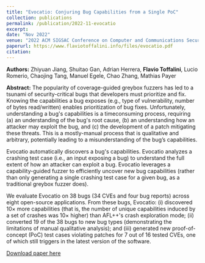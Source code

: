 ```yaml
---
title: "Evocatio: Conjuring Bug Capabilities from a Single PoC"
collection: publications
permalink: /publication/2022-11-evocatio
excerpt:
date: "Nov 2022"
venue: "2022 ACM SIGSAC Conference on Computer and Communications Security"
paperurl: https://www.flaviotoffalini.info/files/evocatio.pdf
citation:
---
```


**Authors:** Zhiyuan Jiang, Shuitao Gan, Adrian Herrera, **Flavio Toffalini**, Lucio Romerio, Chaojing Tang, Manuel Egele, Chao Zhang, Mathias Payer

**Abstract:** The popularity of coverage-guided greybox fuzzers has led to a tsunami of security-critical bugs that developers must prioritize and fix. Knowing the capabilities a bug exposes (e.g., type of vulnerability, number of bytes read/written) enables prioritization of bug fixes. Unfortunately, understanding a bug's capabilities is a timeconsuming process, requiring (a) an understanding of the bug's root cause, (b) an understanding how an attacker may exploit the bug, and (c) the development of a patch mitigating these threats. This is a mostly-manual process that is qualitative and arbitrary, potentially leading to a misunderstanding of the bug’s capabilities.

Evocatio automatically discovers a bug's capabilities. Evocatio analyzes a crashing test case (i.e., an input exposing a bug) to understand the full extent of how an attacker can exploit a bug. Evocatio leverages a capability-guided fuzzer to efficiently uncover new bug capabilities (rather than only generating a single crashing test case for a given bug, as a traditional greybox fuzzer does).

We evaluate Evocatio on 38 bugs (34 CVEs and four bug reports) across eight open-source applications. From these bugs, Evocatio: (i) discovered 10× more capabilities (that is, the number of unique capabilities induced by a set of crashes was 10× higher) than AFL++'s crash exploration mode; (ii) converted 19 of the 38 bugs to new bug types (demonstrating the limitations of manual qualitative analysis); and (iii) generated new proof-of-concept (PoC) test cases violating patches for 7 out of 16 tested CVEs, one of which still triggers in the latest version of the software.


[Download paper here](https://www.flaviotoffalini.info/files/evocatio.pdf)

